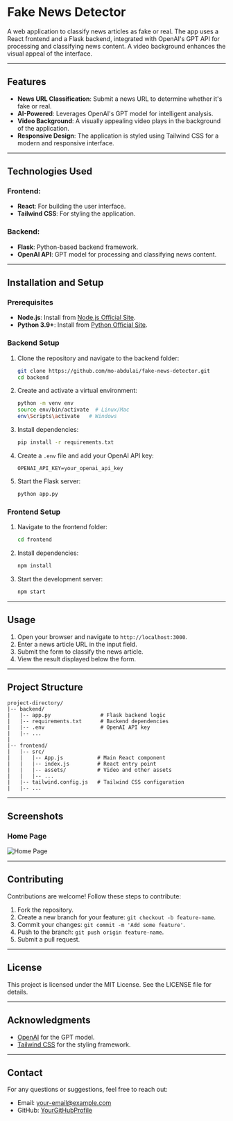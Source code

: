 # Fake News Detector

A web application to classify news articles as fake or real. The app uses a React frontend and a Flask backend, integrated with OpenAI's GPT API for processing and classifying news content. A video background enhances the visual appeal of the interface.

---

## Features
- **News URL Classification**: Submit a news URL to determine whether it's fake or real.
- **AI-Powered**: Leverages OpenAI's GPT model for intelligent analysis.
- **Video Background**: A visually appealing video plays in the background of the application.
- **Responsive Design**: The application is styled using Tailwind CSS for a modern and responsive interface.

---

## Technologies Used

### Frontend:
- **React**: For building the user interface.
- **Tailwind CSS**: For styling the application.

### Backend:
- **Flask**: Python-based backend framework.
- **OpenAI API**: GPT model for processing and classifying news content.

---

## Installation and Setup

### Prerequisites
- **Node.js**: Install from [Node.js Official Site](https://nodejs.org/).
- **Python 3.9+**: Install from [Python Official Site](https://www.python.org/).

### Backend Setup
1. Clone the repository and navigate to the backend folder:
   ```bash
   git clone https://github.com/mo-abdulai/fake-news-detector.git
   cd backend
   ```
2. Create and activate a virtual environment:
   ```bash
   python -m venv env
   source env/bin/activate  # Linux/Mac
   env\Scripts\activate   # Windows
   ```
3. Install dependencies:
   ```bash
   pip install -r requirements.txt
   ```
4. Create a `.env` file and add your OpenAI API key:
   ```plaintext
   OPENAI_API_KEY=your_openai_api_key
   ```
5. Start the Flask server:
   ```bash
   python app.py
   ```

### Frontend Setup
1. Navigate to the frontend folder:
   ```bash
   cd frontend
   ```
2. Install dependencies:
   ```bash
   npm install
   ```
3. Start the development server:
   ```bash
   npm start
   ```

---

## Usage
1. Open your browser and navigate to `http://localhost:3000`.
2. Enter a news article URL in the input field.
3. Submit the form to classify the news article.
4. View the result displayed below the form.

---

## Project Structure
```
project-directory/
|-- backend/
|   |-- app.py                # Flask backend logic
|   |-- requirements.txt      # Backend dependencies
|   |-- .env                  # OpenAI API key
|   |-- ...
|
|-- frontend/
|   |-- src/
|   |   |-- App.js           # Main React component
|   |   |-- index.js         # React entry point
|   |   |-- assets/          # Video and other assets
|   |   |-- ...
|   |-- tailwind.config.js   # Tailwind CSS configuration
|   |-- ...
```

---

## Screenshots
### Home Page
![Home Page]()

---

## Contributing
Contributions are welcome! Follow these steps to contribute:
1. Fork the repository.
2. Create a new branch for your feature: `git checkout -b feature-name`.
3. Commit your changes: `git commit -m 'Add some feature'`.
4. Push to the branch: `git push origin feature-name`.
5. Submit a pull request.

---

## License
This project is licensed under the MIT License. See the LICENSE file for details.

---

## Acknowledgments
- [OpenAI](https://openai.com/) for the GPT model.
- [Tailwind CSS](https://tailwindcss.com/) for the styling framework.

---

## Contact
For any questions or suggestions, feel free to reach out:
- Email: [your-email@example.com](mailto:your-email@example.com)
- GitHub: [YourGitHubProfile](https://github.com/YourGitHubProfile)

